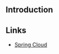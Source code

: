 ## Introduction





## Links

- [Spring Cloud](/docs/CS/Java/Spring_Cloud/Spring_Cloud.md?id=sleuth)
